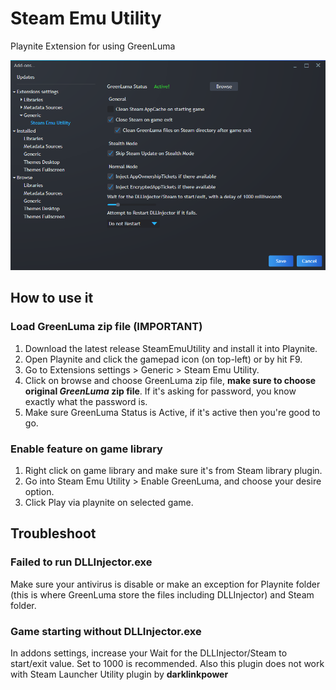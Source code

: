 # Steam Emu Utility
Playnite Extension for using GreenLuma

![Screenshot](Images/0.png)

## How to use it

### Load GreenLuma zip file (IMPORTANT)
1. Download the latest release SteamEmuUtility and install it into Playnite.  
2. Open Playnite and click the gamepad icon (on top-left) or by hit F9.
3. Go to Extensions settings > Generic > Steam Emu Utility.
4. Click on browse and choose GreenLuma zip file, **make sure to choose original _GreenLuma_ zip file**. If it's asking for password, you know exactly what the password is.
5. Make sure GreenLuma Status is Active, if it's active then you're good to go.

### Enable feature on game library
1. Right click on game library and make sure it's from Steam library plugin.
2. Go into Steam Emu Utility > Enable GreenLuma, and choose your desire option.
3. Click Play via playnite on selected game.

## Troubleshoot

### Failed to run DLLInjector.exe
Make sure your antivirus is disable or make an exception for Playnite folder (this is where GreenLuma store the files including DLLInjector) and Steam folder.

### Game starting without DLLInjector.exe
In addons settings, increase your Wait for the DLLInjector/Steam to start/exit value. Set to 1000 is recommended.
Also this plugin does not work with Steam Launcher Utility plugin by **darklinkpower**
